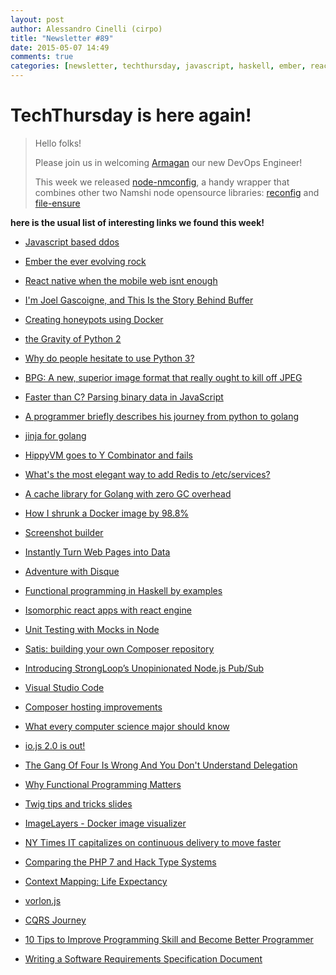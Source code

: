 ```yaml
---
layout: post
author: Alessandro Cinelli (cirpo)
title: "Newsletter #89"
date: 2015-05-07 14:49
comments: true
categories: [newsletter, techthursday, javascript, haskell, ember, react, python, golang, iojs, nodejs, php]
---
```


# TechThursday is here again!

> Hello folks!
>
> Please join us in welcoming [Armagan](http://tech.namshi.com/blog/2015/05/03/welcome-armagan/) our new DevOps Engineer!
> 
> This week we released [node-nmconfig](https://github.com/namshi/node-nmconfig), a handy wrapper that combines other two 
> Namshi node opensource libraries: [reconfig](https://github.com/namshi/reconfig) and [file-ensure](https://github.com/namshi/node-file-ensure)
> 

**here is the usual list of interesting links we found this week!**

* [Javascript based ddos](https://blog.cloudflare.com/an-introduction-to-javascript-based-ddos)

* [Ember the ever evolving rock](https://medium.com/@koryteg/ember-js-the-ever-evolving-rock-aadf1ac2f278)

* [React native when the mobile web isnt enough](http://red-badger.com/blog/2015/04/23/react-native-when-the-mobile-web-isnt-enough/)

* [I'm Joel Gascoigne, and This Is the Story Behind Buffer](http://buff.ly/1EPuXen)

<!-- more -->
* [Creating honeypots using Docker](http://buff.ly/1JpJVsA)

* [the Gravity of Python 2](http://buff.ly/1KIJDy0)

* [Why do people hesitate to use Python 3?](http://buff.ly/1PkocnH)

* [BPG: A new, superior image format that really ought to kill off JPEG](http://buff.ly/1GUDnBK)

* [Faster than C? Parsing binary data in JavaScript](http://buff.ly/1ccZpWq)

* [A programmer briefly describes his journey from python to golang](http://buff.ly/1ERnQ6k)

* [jinja for golang](http://buff.ly/1IEHgNo)

* [HippyVM goes to Y Combinator and fails](http://buff.ly/1JIhglI)

* [What's the most elegant way to add Redis to /etc/services?](http://buff.ly/1GP2kia)

* [A cache library for Golang with zero GC overhead](http://buff.ly/1GP2gz1)

* [How I shrunk a Docker image by 98.8%](http://buff.ly/1zD9Ahv)

* [Screenshot builder](https://launchkit.io/screenshots)

* [Instantly Turn Web Pages into Data](http://import.io)

* [Adventure with Disque](http://geeks.everything.me/2015/05/03/adventures-with-disque/)

* [Functional programming in Haskell by examples](https://github.com/caiorss/Functional-Programming)

* [Isomorphic react apps with react engine](https://www.paypal-engineering.com/2015/04/27/isomorphic-react-apps-with-react-engine/)

* [Unit Testing with Mocks in Node](http://vansande.org/2015/03/22/unit_testing_with_mocks_in_node_js)

* [Satis: building your own Composer repository](http://blog.servergrove.com/2015/04/29/satis-building-composer-repository/)

* [Introducing StrongLoop’s Unopinionated Node.js Pub/Sub](https://strongloop.com/strongblog/introducing-strongloops-unopinionated-pubsub)

* [Visual Studio Code](https://code.visualstudio.com)

* [Composer hosting improvements](http://seld.be/notes/composer-hosting-improvements)

* [What every computer science major should know](http://matt.might.net/articles/what-cs-majors-should-know/)

* [io.js 2.0 is out!](https://iojs.org/en/index.html?2.0.0)

* [The Gang Of Four Is Wrong And You Don't Understand Delegation](http://www.saturnflyer.com/blog/jim/2012/07/06/the-gang-of-four-is-wrong-and-you-dont-understand-delegation)

* [Why Functional Programming Matters](http://www.cs.kent.ac.uk/people/staff/dat/miranda/whyfp90.pdf)

* [Twig tips and tricks slides](http://bit.ly/1ERyKId)

* [ImageLayers - Docker image visualizer](http://bit.ly/1EbtfRV)

* [NY Times IT capitalizes on continuous delivery to move faster](http://red.ht/1PqhU5P)

* [Comparing the PHP 7 and Hack Type Systems](http://www.dmiller.io/blog/2015/4/26/comparing-the-php7-and-hack-type-systems)

* [Context Mapping: Life Expectancy](http://verraes.net/2015/04/context-mapping-life-expectancy/)

* [vorlon.js](http://vorlonjs.com/)

* [CQRS Journey](https://msdn.microsoft.com/en-us/library/jj554200.aspx)

* [10 Tips to Improve Programming Skill and Become Better Programmer](http://javarevisited.blogspot.ae/2014/01/10-tips-to-improve-programming-skill-become-better-programmer.html)

* [Writing a Software Requirements Specification Document](http://www.onedesk.com/2014/02/writing-a-software-requirements-specification-document)